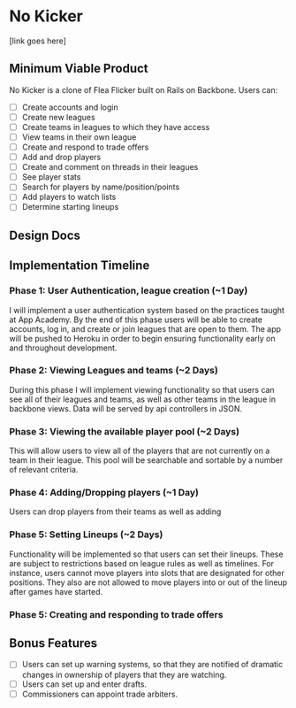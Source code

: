 # No Kicker

\[link goes here\]

## Minimum Viable Product
No Kicker is a clone of Flea Flicker built on Rails on Backbone. Users can:

- [ ] Create accounts and login
- [ ] Create new leagues
- [ ] Create teams in leagues to which they have access
- [ ] View teams in their own league
- [ ] Create and respond to trade offers
- [ ] Add and drop players
- [ ] Create and comment on threads in their leagues
- [ ] See player stats
- [ ] Search for players by name/position/points
- [ ] Add players to watch lists
- [ ] Determine starting lineups

## Design Docs

## Implementation Timeline

### Phase 1: User Authentication, league creation (~1 Day)
I will implement a user authentication system based on the practices taught at
App Academy. By the end of this phase users will be able to create accounts,
log in, and create or join leagues that are open to them. The app will be
pushed to Heroku in order to begin ensuring functionality early on and
throughout development.

### Phase 2: Viewing Leagues and teams (~2 Days)
During this phase I will implement viewing functionality so that users can
see all of their leagues and teams, as well as other teams in the league in
backbone views. Data will be served by api controllers in JSON.

### Phase 3: Viewing the available player pool (~2 Days)
This will allow users to view all of the players that are not currently on a
team in their league. This pool will be searchable and sortable by a number
of relevant criteria.

### Phase 4: Adding/Dropping players (~1 Day)
Users can drop players from their teams as well as adding

### Phase 5: Setting Lineups (~2 Days)
Functionality will be implemented so that users can set their lineups. These
are subject to restrictions based on league rules as well as timelines. For
instance, users cannot move players into slots that are designated for other
positions. They also are not allowed to move players into or out of the lineup
after games have started.

### Phase 5: Creating and responding to trade offers

## Bonus Features

- [ ] Users can set up warning systems, so that they are notified of dramatic
      changes in ownership of players that they are watching.
- [ ] Users can set up and enter drafts.
- [ ] Commissioners can appoint trade arbiters.
